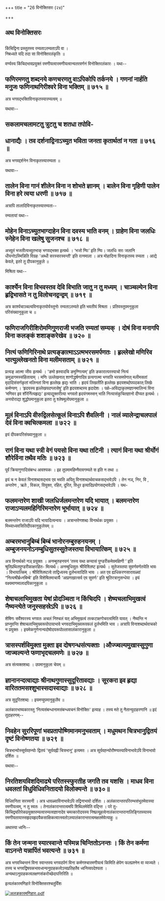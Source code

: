+++
title = "26 विनोक्तिसरः (२४)"

+++


## अथ विनोक्तिसरः

## 

किंचिद्विना प्रस्तुतस्य रम्यताऽरम्यताऽपि वा ।  
निबध्यते यदि तदा सा विनोक्तिरलंकृतिः ॥

वर्ण्यस्य किंचिदभावप्रयुक्तं रमणीयत्वारमणीयत्वान्यतरवर्णनं
विनोक्तिरलंकारः । यथा--



## फणिरमणतु शब्दनये कणचरणतु वाऽपिकोपि तर्कनये । गणनां नार्हति मनुजः फणिनाथगिरीश्वरे विना भक्तिम् ॥ ७१५ ॥

अत्र भगवद्भक्तिविनाकृतस्यारम्यत्वम् ॥

यथावा--



## सकलामचलामटतु त्रुटतु च शतधा तपोवि-

## धानाद्यैः । तव दर्शनाद्विनाऽच्युत भविता जनता कृतार्थतां न गता ॥ ७१६ ॥

अत्र भगवद्दर्शनेन विनाकृतस्यारम्यता ॥

यथावा--



## तालेन विना गानं शीलेन विना न शोभते ज्ञानम् । बालेन विना गृहिणी पालेन विना हरे त्वया धरणी ॥ ७१७ ॥

अत्रापि तालादिविनाकृतस्यारम्यता--

रम्यतायां यथा--



## मोहेन विनाऽच्युतभाग्दाहेन विना दवस्य भाति वनम् । ग्राहेण विना जलधिः स्नेहेन विना खलेषु सुजनश्च ॥ ७१८ ॥

अच्युतं भजतीत्यच्युतभाक् भगवद्भक्त इत्यर्थः । ‘भजो ण्विः’ इति ण्विः।
जलधिः सरः जलानि धीयन्तेऽस्मिन्निति विग्रहः 'अब्धी सरस्सरस्वन्तौ’ इति
रत्नमाला । अत्र मोहादिना विनाकृतस्य रम्यता । आद्ये केवले, इतरे तु
दीपकानुकूले ॥

मिश्रिता यथा--



## कार्श्येन विना विभवस्तव देवि विभाति जातु न तु मध्यम् । चाञ्चल्येन विना हृद्विभासते न तु विलोचनद्वन्द्वम् ॥ ७१९ ॥

अत्र कार्श्यचाञ्चल्यविनाकृतयोर्वस्तुनोः रम्यताऽरम्यते इति भवतीयं
मिश्रता । प्रतिवस्तूपमनुकूला परिसंख्यानुकूला च ॥



## फणिराजगिरीशिरोमणिगुणराजी भजति रम्यतां सम्यक् । दोषं विना मनागपि विना कलङ्कं शशाङ्करेखेव ॥ ७२० ॥



## नित्यं फणिगिरिनाथे प्रत्यङ्ङात्माऽऽत्मभरसमर्पणतः । हृल्लेखो मणिरिव भात्युल्लेखनतो विना मलीमसताम् ॥ ७२१ ॥

प्रत्यङ् आत्मा जीवः इत्यर्थः । 'ङमो ह्रस्वादचि ङमुण्णित्यम्’ इति
ङकारात्परस्याचो नित्यं ङमुडागमस्संहितायाम् । मणिः उल्लेखनात्
शाणोद्धर्षणादिव प्रत्यगात्मा भगवति भरसमर्पणात् मलीमसतां
मृदादिसंसर्गकृतां मलिनतां विना हृल्लेखः हृद्यः भाति । हृदयं लिखतीति
हृल्लेखः हृदयशब्दोपपदकात् लिखेः कर्मण्यण् । ‘हृदयस्य हृल्लेखयदण्लासेषु’
इति हृदयशब्दस्य हृदादेशः । पक्षे–अविद्याकृतमज्ञानमालिन्यं विना ‘मणिवर इव
शौरेर्नित्यहृद्यः' इत्याद्युक्तरीत्या भगवतो हृदयंगमस्सन् भाति
नित्यासंकुचितज्ञानो दीप्यत इत्यर्थः । अनयोराद्या शुद्धोपमानुकूला इतरा तु
श्लेषमूलोपमानुकूला ॥



## मूलं विनाऽपि वीरुद्विलसेत्कूलं विनाऽपि शैवलिनी । नालं व्यालेन्द्राचलपालं देवं विना क्वचित्कमला ॥ ७२२ ॥

इयं दीपकपरिसंख्यानुकूला ॥



## रागं विना यथा स्त्री वेगं पयसो विना यथा तटिनी । त्यागं विना यथा श्रीर्योगं शौरेर्विना तथैव मतिः ॥ ७२३ ॥

पूर्वं क्रियागुणादिसंबन्ध आवश्यकः । इह तूपमामहिम्नैवावगम्यते स इति न
तथा ॥

इयं च न केवलं विनाशब्दसद्भाव एव भवति अपितु विनाशब्दार्थवाचकसद्भावेऽपि ।
तेन नञ्, निर, वि , अन्तरेण , ऋते , विकल, वियुक्त, रहित, दूरित, विधुर
इत्यादिप्रयोगसद्भावेऽपि । यथ-



## फलमन्तरेण शाखी जलधिर्जलमन्तरेण यदि भायात् । बलमन्तरेण राजाऽप्यलमहिगिरिमन्तरेण भूर्भायात् ॥ ७२४ ॥

बलमन्तरेण राजाऽपि यदि भायादित्यन्वयः । अत्रान्तरेणशब्दः विनार्थकः
प्रयुक्तः । मिथ्याध्यवसितिदीपकानुकूलेयम् ॥



## अम्बरमभानुबिम्बं बिम्बं भानोरनम्बुरुहनयनम् । अम्बुजनयनोऽनम्बुधिसुतस्सुतेजस्तया विभायात्किम् ॥ ७२५ ॥

अत्र विनार्थको नञ् प्रयुक्तः । अनम्बुरुहनयनं ‘तस्य यथा कप्यासं
पुण्डरीकमेवमक्षिणी ’ इति श्रुतिप्रथितपुण्डरीकाक्षरहित- मित्यर्थः।
अनम्बुधिसुतः श्रीविश्लिष्ट इत्यर्थः । सुतेजस्तया सुवर्णवर्णतयेति भावः ।
विभायात्किम् । श्रीविश्लिष्टत्वे ताद्विध्यस्य दुर्लभत्वादिति भावः । अत
एव ह्यधिकरणसारावळ्यां “नित्यश्रीर्ब्रध्नबिम्बे' इति विशेषितमाचार्यैः
‘आप्रणखात्सर्व एव सुवर्णः’ इति श्रुतिरत्रानुसन्धेया । इयं
वक्ष्यमाणमालादपिकानुकूला ॥



## शेषाचलाभिमुखता येषां प्रोदञ्चिता न किंचिदपि । शेष्यचलाभिमुखत्वं नैष्यन्त्येते जनुस्सहस्रेऽपि ॥ ७२६ ॥

शेषिणः सर्वेश्वरस्य भगवतः अचलं निश्चलं यत् अभिमुखत्वं
तत्कटाक्षगोचरत्वमिति यावत् । नैष्यन्ति न प्राप्नुवन्ति
शेषाचलाभिमुख्यरूपोपायाभावे भगवदाभिमुख्यरूपफलं दुर्लभमिति भाव । अत्रापि
विनाशब्दार्थवाचको न प्रयुक्तः ।
इयमेकगुणेनान्यदोषोदयरूपोल्लासालंकारानुकूला ॥



## त्रासस्पर्शविमुक्ता मुक्ता इव दोषगन्धसंत्यक्ताः ।औज्ज्वल्यमुखास्सुगुणा जाज्वल्यन्ते फणाभृदचलमणेः ॥ ७२७ ॥

अत्र संत्यक्तशब्दः । उपमानुकूला चेयम् ॥



## ज्ञानानन्दत्वाद्याः श्रीनाथगुणास्सुदूरितावद्याः । सूरकरा इव हृद्या वारिततमसश्शुभास्सदास्वाद्याः ॥ ७२८ ॥

अत्र सुदूरितशब्दः । इयमप्युपमानुकूलैव ॥

अलंकारभाष्यकारस्तु ‘नित्यसंबन्धानामसंबन्धवचनं विनोक्तिः' इत्याह । तस्य
मते तु नैतान्युदाहरणानि ॥ इदं तूदाहरणम्--



## निवहेन सुररिपूणां भवप्रतापोष्णिमानमनुभवताम् । मधुमथन चित्रभानुद्वितयं दृष्टं विनोष्णतया ॥ ७२९ ॥

चित्रभान्वोस्सूर्यवह्न्योः द्वितयं 'सूर्यवह्नी चित्रभानू' इत्यमरः ।
अत्र सूर्यवह्न्योरौष्ण्यस्याविनाभावेऽपि विनाभावो दर्शितः ॥

यथावा--



## निरतिशयविशदिमाढ्ये परितस्स्फुरतीह जगतेि तव यशसि । माधव विना धवलतां विधुविधिवनितादयो विलोक्यन्ते ॥ ७३०॥

विधिवनिता सरस्वनी । अत्र धावळ्याविनाभावेऽपि तद्विनाभावो दर्शितः ।
अलंकारान्तरपरिरम्भसंभूतमेवास्या रमणीयत्वम्, न तु स्वतः ।
तेनालंकारान्तरत्वमपि शिथिलमेवेति वद्न्ति । परे
तु-किंचिद्व्यतिरेकप्रयुक्तरम्यत्वारम्यत्वज्ञानादेव चमत्कारोदयस्य
निष्प्रत्यूहत्वेनालंकारान्तरानालिङ्गितस्यास्य
रमणीयतायास्सहृदयहृदयैकसाक्षिकत्वात्स्वतोऽस्यालंकारान्तरत्वमक्षतमेवेत्याहुः
॥

अथास्या ध्वनिः--



## किं तेन जन्मना स्यात्स्वान्ते यस्मिन्न चिन्तितोऽनन्तः । किं तेन कर्मणा वाऽनन्ते यन्नार्पितं भवत्यन्ते ॥ ७३१ ॥

अत्र भगवच्चिन्तनं विना स्वान्तस्य भगवदर्पणं विना कर्मणश्चारमणीयत्वं
किमिति क्षेपेण फलप्रश्नेन वा व्यज्यते । तस्य च
भगवद्विषयकभावध्वन्यनुग्राहकत्वेऽप्यप्रतिहतैव ध्वनिव्यपदेश्यता ।
अन्यथाऽनुग्राहकत्वलक्षणसंकरोच्छेदापत्तिरिति ॥

इत्यलंकारमणिहारे विनोक्तिसरश्चतुर्विंशः

[![अलङ्कारमणिहारः.pdf](//upload.wikimedia.org/wikisource/sa/thumb/3/3b/%E0%A4%85%E0%A4%B2%E0%A4%99%E0%A5%8D%E0%A4%95%E0%A4%BE%E0%A4%B0%E0%A4%AE%E0%A4%A3%E0%A4%BF%E0%A4%B9%E0%A4%BE%E0%A4%B0%E0%A4%83.pdf/page432-393px-%E0%A4%85%E0%A4%B2%E0%A4%99%E0%A5%8D%E0%A4%95%E0%A4%BE%E0%A4%B0%E0%A4%AE%E0%A4%A3%E0%A4%BF%E0%A4%B9%E0%A4%BE%E0%A4%B0%E0%A4%83.pdf.jpg)](/w/index.php?title=%E0%A4%B8%E0%A4%9E%E0%A5%8D%E0%A4%9A%E0%A4%BF%E0%A4%95%E0%A4%BE:%E0%A4%85%E0%A4%B2%E0%A4%99%E0%A5%8D%E0%A4%95%E0%A4%BE%E0%A4%B0%E0%A4%AE%E0%A4%A3%E0%A4%BF%E0%A4%B9%E0%A4%BE%E0%A4%B0%E0%A4%83.pdf&page=432)


